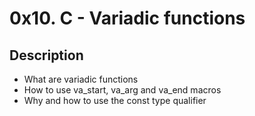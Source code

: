 # 0x10. C - Variadic functions

## Description
- What are variadic functions
- How to use va_start, va_arg and va_end macros
- Why and how to use the const type qualifier
